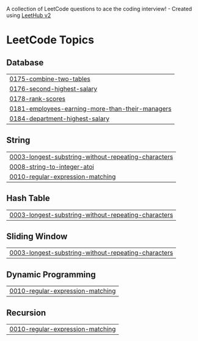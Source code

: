 A collection of LeetCode questions to ace the coding interview! - Created using [LeetHub v2](https://github.com/arunbhardwaj/LeetHub-2.0)
<!---LeetCode Topics Start-->
# LeetCode Topics
## Database
|  |
| ------- |
| [0175-combine-two-tables](https://github.com/parnavi18/DSA-LEETCODE/tree/master/0175-combine-two-tables) |
| [0176-second-highest-salary](https://github.com/parnavi18/DSA-LEETCODE/tree/master/0176-second-highest-salary) |
| [0178-rank-scores](https://github.com/parnavi18/DSA-LEETCODE/tree/master/0178-rank-scores) |
| [0181-employees-earning-more-than-their-managers](https://github.com/parnavi18/DSA-LEETCODE/tree/master/0181-employees-earning-more-than-their-managers) |
| [0184-department-highest-salary](https://github.com/parnavi18/DSA-LEETCODE/tree/master/0184-department-highest-salary) |
## String
|  |
| ------- |
| [0003-longest-substring-without-repeating-characters](https://github.com/parnavi18/DSA-LEETCODE/tree/master/0003-longest-substring-without-repeating-characters) |
| [0008-string-to-integer-atoi](https://github.com/parnavi18/DSA-LEETCODE/tree/master/0008-string-to-integer-atoi) |
| [0010-regular-expression-matching](https://github.com/parnavi18/DSA-LEETCODE/tree/master/0010-regular-expression-matching) |
## Hash Table
|  |
| ------- |
| [0003-longest-substring-without-repeating-characters](https://github.com/parnavi18/DSA-LEETCODE/tree/master/0003-longest-substring-without-repeating-characters) |
## Sliding Window
|  |
| ------- |
| [0003-longest-substring-without-repeating-characters](https://github.com/parnavi18/DSA-LEETCODE/tree/master/0003-longest-substring-without-repeating-characters) |
## Dynamic Programming
|  |
| ------- |
| [0010-regular-expression-matching](https://github.com/parnavi18/DSA-LEETCODE/tree/master/0010-regular-expression-matching) |
## Recursion
|  |
| ------- |
| [0010-regular-expression-matching](https://github.com/parnavi18/DSA-LEETCODE/tree/master/0010-regular-expression-matching) |
<!---LeetCode Topics End-->